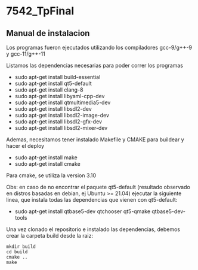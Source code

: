# 7542_TpFinal

## Manual de instalacion 

Los programas fueron ejecutados utilizando los compiladores gcc-9/g++-9 y gcc-11/g++-11

Listamos las dependencias necesarias para poder correr los programas
- sudo apt-get install build-essential
- sudo apt-get install qt5-default
- sudo apt-get install clang-8
- sudo apt-get install libyaml-cpp-dev
- sudo apt-get install qtmultimedia5-dev
- sudo apt-get install libsdl2-dev
- sudo apt-get install libsdl2-image-dev
- sudo apt-get install libsdl2-gfx-dev
- sudo apt-get install libsdl2-mixer-dev

Ademas, necesitamos tener instalado Makefile y CMAKE para buildear y hacer el deploy
- sudo apt-get install make
- sudo apt-get install cmake 

Para cmake, se utiliza la version 3.10

Obs: en caso de no encontrar el paquete qt5-default (resultado observado en 
distros basadas en debian, ej Ubuntu >= 21.04) ejecutar la siguiente linea,
que instala todas las dependencias que vienen con qt5-default:

- sudo apt-get install qtbase5-dev qtchooser qt5-qmake qtbase5-dev-tools

Una vez clonado el repositorio e instalado las dependencias, debemos crear la carpeta build desde la raiz:
``` 
mkdir build 
cd build
cmake ..
make 
``` 
